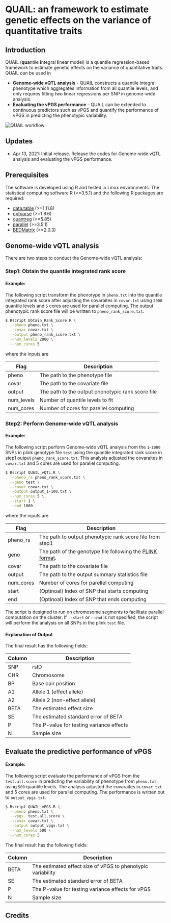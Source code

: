 # QUAIL: an framework to estimate genetic effects on the variance of quantitative traits

## Introduction

QUAIL (**qua**ntile **i**ntegral **l**inear model) is a quantile regression-based framework to estimate genetic effects on the variance of quantitative traits. QUAIL can be used in 

* **Genome-wide vQTL analysis** - QUAIL constructs a quantile integral phenotype which aggregates information from all quantile levels, and only requires fitting two linear regressions per SNP in genome-wide analysis.
* **Evaluating the vPGS performance** - QUAIL can be extended to continuous predictors such as vPGS and quantify the performance of vPGS in predicting the phenotypic variability.

![QUAIL workflow](https://github.com/qlu-lab/QUAIL/blob/main/Fig/QUAIL_Workflow.png)

## Updates
- Apr 13, 2021: Initial release. Release the codes for Genome-wide vQTL analysis and evaluating the vPGS performance.

## Prerequisites

The software is developed using R and tested in Linux environments. The statistical computing software R (>=3.5.1) and the following R packages are required:

* [data.table](https://cran.r-project.org/web/packages/data.table/index.html) (>=1.11.8)
* [optparse](https://cran.r-project.org/web/packages/optparse/index.html) (>=1.6.6)
* [quantreg](https://cran.r-project.org/web/packages/quantreg/index.html) (>=5.85)
* [parallel](https://stat.ethz.ch/R-manual/R-devel/library/parallel/doc/parallel.pdf) (>=3.5.1)
* [BEDMatrix](https://cran.r-project.org/web/packages/BEDMatrix/index.html) (>=2.0.3)

## Genome-wide vQTL analysis
There are two steps to conduct the Genome-wide vQTL analysis:

### Step1: Obtain the quantile integrated rank score
#### Example:
The following script transform the phenotype in `pheno.txt` into the quantile integrated rank score after adjusting the covaraites in `covar.txt` using `2000` quantile levels and `5` cores are used for parallel computing. The output phenotypic rank score file will be written to `pheno_rank_score.txt`.
```bash
$ Rscript Obtain_Rank_Score.R \
  --pheno pheno.txt \
  --covar covar.txt \
  --output pheno_rank_score.txt \
  --num_levels 2000 \
  --num_cores 5
```
where the inputs are

| Flag | Description |
|-----|------------------------------------------------------------------------|
| pheno      | The path to the phenotype file |
| covar         | The path to the covariate file |
| output        | The path to the output phenotypic rank score file |                                                    
| num_levels     | Number of quantile levels to fit |
| num_cores        | Number of cores for parellel computing |

### Step2: Perform Genome-wide vQTL analysis

#### Example:
The following script perform Genome-wide vQTL analysis from the `1`-`1000` SNPs in plink genotype file `test` using the quantile integrated rank score in step1 output `pheno_rank_score.txt`. This analysis adjusted the covaraites in `covar.txt` and 5 cores are used for parallel computing. 
```bash
$ Rscript QUAIL_vQTL.R \
  --pheno_rs pheno_rank_score.txt \
  --geno test \
  --covar covar.txt \
  --output output_1-100.txt \
  --num_cores 5 \
  --start 1 \
  --end 1000
```
where the inputs are

| Flag | Description |
|-----|------------------------------------------------------------------------|
| pheno_rs      | The path to output phenotypic rank score file from step1|
| geno         | The path of the genotype file following the [PLINK format](https://www.cog-genomics.org/plink/1.9). |
| covar        | The path to the covariate file |                                                    
| output     | The path to the output summary statistics file |
| num_cores        | Number of cores for parellel computing |
| start          | (Optinoal) Index of SNP that starts computing |
| end       | (Optinoal) Index of SNP that ends computing |

The script is designed to run on chromosome segments to facilitate parallel computation on the cluster. If `--start` or `--end` is not specified, the script will perform the analysis on all SNPs in the plink `test` file.

#### Explanation of Output

The final result has the following fields:

| Column | Description |
|-----|-------------|
| SNP | rsID |
| CHR | Chromosome |
| BP | Base pair position |                                                 
| A1 | Allele 1 (effect allele) |
| A2 | Allele 2 (non-effect allele) |
| BETA | The estimated effect size |
| SE | The estimated standard error of BETA |
| P | The P-value for testing variance effects |
| N | Sample size |

## Evaluate the predictive performance of vPGS
#### Example:
The following script evaluate the performance of vPGS from the `test.all.score` in predicting the variability of phenotype from `pheno.txt` using `500` quantile levels. The analysis adjusted the covaraites in `covar.txt` and 5 cores are used for parallel computing. The performance is written out to `output_vpgs.txt`.
```bash
$ Rscript QUAIL_vPGS.R \
  --pheno pheno.txt \
  --vpgs  test.all.score \
  --covar covar.txt \
  --output output_vpgs.txt \
  --num_levels 500 \
  --num_cores 5
```

The final result has the following fields:

| Column | Description |
|-----|-------------|
| BETA | The estimated effect size of vPGS to phenotypic variability|
| SE | The estimated standard error of BETA |
| P | The P-value for testing variance effects for vPGS |
| N | Sample size |


## Credits
